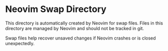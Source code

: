 # Neovim Swap Directory

This directory is automatically created by Neovim for swap files.
Files in this directory are managed by Neovim and should not be tracked in git.

Swap files help recover unsaved changes if Neovim crashes or is closed unexpectedly.
